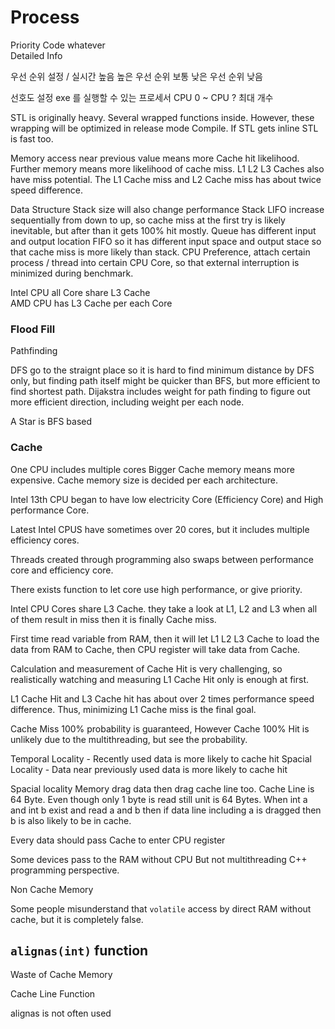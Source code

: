# Process 

Priority Code whatever  
Detailed Info 

우선 순위 설정 / 실시간 높음 높은 우선 순위 보통 낮은 우선 순위 낮음 

선호도 설정 exe 를 실행할 수 있는 프로세서 CPU 0 ~ CPU ? 최대 개수  

STL is originally heavy. 
Several wrapped functions inside. 
However, these wrapping will be optimized in release mode Compile. 
If STL gets inline STL is fast too. 

Memory access near previous value means more Cache hit likelihood.  
Further memory means more likelihood of cache miss. 
L1 L2 L3 Caches also have miss potential. 
The L1 Cache miss and L2 Cache miss has about twice speed difference. 

Data Structure Stack size will also change performance 
Stack LIFO increase sequentially from down to up, so cache miss at the
first try is likely inevitable, but after than it gets 100% hit mostly. 
Queue has different input and output location FIFO so it has 
different input space and output stace so that cache miss is 
more likely than stack. 
CPU Preference, attach certain process / thread into certain CPU Core, 
so that external interruption is minimized during benchmark. 

Intel CPU all Core share L3 Cache  
AMD CPU has L3 Cache per each Core  

### Flood Fill 

Pathfinding 


DFS go to the straignt place so it is hard to find minimum distance by DFS only, 
but finding path itself might be quicker than BFS, but more efficient to find shortest path. 
Dijakstra includes weight for path finding to figure out more efficient direction, 
including weight per each node. 

A Star is BFS based 

### Cache 

One CPU includes multiple cores 
Bigger Cache memory means more expensive. 
Cache memory size is decided per each architecture. 

Intel 13th CPU began to have 
low electricity Core (Efficiency Core) and 
High performance Core. 

Latest Intel CPUS have sometimes over 20 cores, but it includes 
multiple efficiency cores. 

Threads created through programming also swaps 
between performance core and efficiency core. 

There exists function to let core use high performance, or 
give priority. 

Intel CPU Cores share L3 Cache. they take a look at L1, L2 and L3 
when all of them result in miss then it is finally Cache miss. 

First time read variable from RAM, then it will let L1 L2 L3 Cache 
to load the data from RAM to Cache, then CPU register will take 
data from Cache. 

Calculation and measurement of Cache Hit is very challenging, 
so realistically watching and measuring L1 Cache Hit only is enough at first. 

L1 Cache Hit and L3 Cache hit has about over 2 times performance speed difference. 
Thus, minimizing L1 Cache miss is the final goal. 

Cache Miss 100% probability is guaranteed, 
However Cache 100% Hit is unlikely due to the multithreading, but see the probability. 

Temporal Locality - Recently used data is more likely to cache hit 
Spacial Locality - Data near previously used data is more likely to cache hit 

Spacial locality 
Memory drag data then drag cache line too. 
Cache Line is 64 Byte. Even though only 1 byte is read still 
unit is 64 Bytes. When int a and int b exist and read a and b then 
if data line including a is dragged then b is also likely to be in cache. 

Every data should pass Cache to enter CPU register 

Some devices pass to the RAM without CPU 
But not multithreading C++ programming perspective. 

Non Cache Memory 

Some people misunderstand that `volatile` access by direct RAM without cache, 
but it is completely false. 



## `alignas(int)` function 

Waste of Cache Memory 

Cache Line Function 

alignas is not often used 
